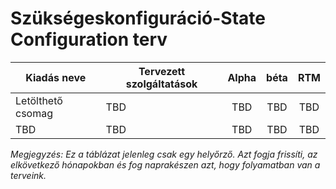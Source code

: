 # <a name="desired-state-configuration-roadmap"></a>Szükségeskonfiguráció-State Configuration terv

| Kiadás neve | Tervezett szolgáltatások | Alpha | béta | RTM |
| ---- | -------- | :-------: | :-------:| :-----: |
| Letölthető csomag | TBD | TBD | TBD | TBD |
| TBD | TBD | TBD | TBD | TBD |

*Megjegyzés: Ez a táblázat jelenleg csak egy helyőrző. Azt fogja frissíti, az elkövetkező hónapokban és fog naprakészen azt, hogy folyamatban van a terveink.* 